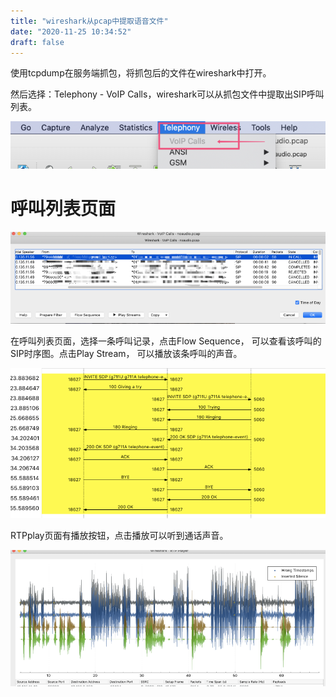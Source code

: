 ```yaml
---
title: "wireshark从pcap中提取语音文件"
date: "2020-11-25 10:34:52"
draft: false
---
```

使用tcpdump在服务端抓包，将抓包后的文件在wireshark中打开。

然后选择：Telephony - VoIP Calls，wireshark可以从抓包文件中提取出SIP呼叫列表。

![](2022-10-29-18-38-18.png)


# 呼叫列表页面
![](2022-10-29-18-38-41.png)

在呼叫列表页面，选择一条呼叫记录，点击Flow Sequence， 可以查看该呼叫的SIP时序图。点击Play Stream， 可以播放该条呼叫的声音。

![](2022-10-29-18-38-53.png)

RTPplay页面有播放按钮，点击播放可以听到通话声音。<br />

![](2022-10-29-18-39-02.png)
